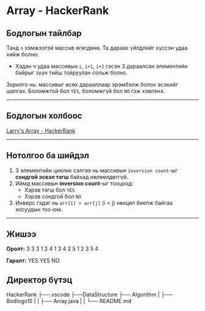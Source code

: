 #   Array - HackerRank

## Бодлогын тайлбар

Танд `n` хэмжээтэй массив өгөгдөнө. Та дараах үйлдлийг хүссэн удаа хийж болно:

- Хэдэн ч удаа массивын `i`, `i+1`, `i+2` гэсэн 3 дараалсан элементийн байрыг зүүн тийш тойруулан сольж болно.

Зорилго нь: массивыг өсөх дарааллаар эрэмбэлж болох эсэхийг шалгах. Боломжтой бол `YES`, боломжгүй бол `NO` гэж хэвлэнэ.

---

## Бодлогын холбоос

[Larry's Array - HackerRank](https://www.hackerrank.com/challenges/larrys-array/problem?isFullScreen=true)

---

## Нотолгоо ба шийдэл

1. 3 элементийн циклик сэлгээ нь массивын `inversion count`-ыг **сондгой эсвэл тэгш** байхад нөлөөлдөггүй.
2. Иймд массивын **inversion count**-ыг тооцоод:
    - Хэрэв тэгш бол `YES`
    - Хэрэв сондгой бол `NO`
3. Инверс гэдэг нь `arr[i] > arr[j]` (i < j) нөхцөл биелж байгаа хосуудын тоо юм.

---

## Жишээ

**Оролт:**
3
3
3 1 2
4
1 3 4 2
5
1 2 3 5 4


**Гаралт:**
YES
YES
NO

## Директор бүтэц
HackerRank
    ├──.vscode
    ├──DataStructure
    ├── Algorithm
    |   ├── Bodlogo15
    |   |   ├── Array.java
    |   |   └── README.md